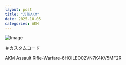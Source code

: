 ```yaml
---
layout: post
title: "万能AKM"
date: 2025-10-05
categories: AKM
---
```


![Image](https://github.com/user-attachments/assets/b8f83450-9fe3-40e4-a8a6-405e57f56105)

＃カスタムコード

AKM Assault Rifle-Warfare-6HOILEO02VN7K4KV5MF2R
